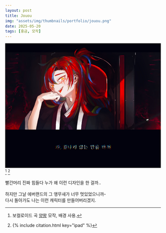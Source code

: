 ```yaml
---
layout: post
title: Jouou
img: "assets/img/thumbnails/portfolio/jouou.png"
date: 2025-05-20
tags: [홍금, 모작]
---
```


![](/assets/img/portfolio/jouou.png) [^1] [^2]

빨간머리 진짜 힘들다 누가 왜 이런 디자인을 한 걸까.. <br/>
<br/>
하지만 그날 에버랜드의 그 앵무새가 너무 멋있었으니까- <br/>
다시 돌아가도 나는 이런 캐릭터를 만들어버리겠지. <br/>

[^1]: 보컬로이드 곡 [양왕](/) 모작, 배경 사용.
[^2]: {% include citation.html key="ipad" %}

